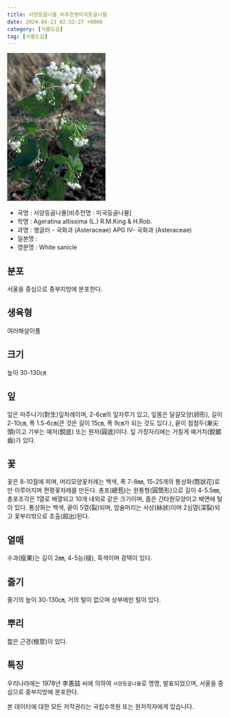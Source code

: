 ```yaml
---
title: 서양등골나물_비추천명미국등골나물
date: 2024-04-23 02:52:27 +0800
category: [식물도감]
tag: [식물도감]
---
```




![서양등골나물[비추천명 : 미국등골나물]](/assets/img/fileUpload/plants/basic/Compositae/Eupatorium/9885/1_th2.JPG)
- 국명 : 서양등골나물[비추천명 : 미국등골나물]
- 학명 : Ageratina altissima (L.) R.M.King & H.Rob.
- 과명 : 앵글러 - 국화과 (Asteraceae) APG Ⅳ- 국화과 (Asteraceae)
- 일본명 : 
- 영문명 : White sanicle


## 분포
서울을 중심으로 중부지방에 분포한다.
## 생육형
여러해살이풀 
## 크기
높이 30-130㎝
## 잎
잎은 마주나기(對生)잎차례이며, 2-6㎝의 잎자루가 있고, 잎몸은 달걀모양(卵形), 길이 2-10㎝, 폭 1.5-6㎝(큰 것은 길이 15㎝, 폭 9㎝가 되는 것도 있다.), 끝이 점첨두(漸尖頭)이고 기부는 예저(銳底) 또는 원저(圓底)이다. 잎 가장자리에는 거칠게 예거치(銳鋸齒)가 있다.
## 꽃
꽃은 8-10월에 피며, 머리모양꽃차례는 백색, 폭 7-8㎜, 15-25개의 통상화(筒狀花)로만 이루어지며 편평꽃차례를 만든다. 총포(總苞)는 원통형(圓筒形)으로 길이 4-5.5㎜, 총포조각은 1열로 배열되고 10개 내외로 같은 크기이며, 좁은 긴타원모양이고 배면에 털이 있다. 통상화는 백색, 끝이 5열(裂)되며, 암술머리는 사상(絲狀)이며 2심열(深裂)되고 꽃부리밖으로 초출(超出)된다.　　
 

## 열매
수과(瘦果)는 길이 2㎜, 4-5능(稜), 흑색이며 광택이 있다.
## 줄기
줄기의 높이 30-130㎝, 거의 털이 없으며 상부에만 털이 있다.
## 뿌리
짧은 근경(根莖)이 있다.
## 특징
우리나라에는 1978년 李愚喆 씨에 의하여 `서양등골나물`로 명명, 발표되었으며, 서울을 중심으로 중부지방에 분포한다.






본 데이터에 대한 모든 저작권리는 국립수목원 또는 원저작자에게 있습니다.
